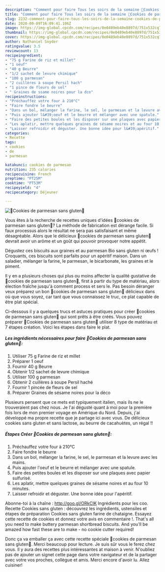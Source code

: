 ```yaml
---
description: "Comment pour faire Tous les soirs de la semaine 🔸Cookies de parmesan sans gluten🔸"
title: "Comment pour faire Tous les soirs de la semaine 🔸Cookies de parmesan sans gluten🔸"
slug: 2232-comment-pour-faire-tous-les-soirs-de-la-semaine-cookies-de-parmesan-sans-gluten
date: 2020-09-09T16:09:41.106Z
image: https://img-global.cpcdn.com/recipes/0e0489eb40e8897d/751x532cq70/🔸cookies-de-parmesan-sans-gluten🔸-photo-principale-de-la-recette.jpg
thumbnail: https://img-global.cpcdn.com/recipes/0e0489eb40e8897d/751x532cq70/🔸cookies-de-parmesan-sans-gluten🔸-photo-principale-de-la-recette.jpg
cover: https://img-global.cpcdn.com/recipes/0e0489eb40e8897d/751x532cq70/🔸cookies-de-parmesan-sans-gluten🔸-photo-principale-de-la-recette.jpg
author: Nathaniel Snyder
ratingvalue: 3.5
reviewcount: 13
recipeingredient:
- "75 g Farine de riz et millet"
- "1 oeuf"
- "40 g Beurre"
- "1/2 sachet de levure chimique"
- "100 g parmesan"
- "2 cuillères à soupe Persil hach"
- "1 pince de fleurs de sel"
- " Graines de ssame noires pour la dco"
recipeinstructions:
- "Préchauffez votre four à 210°C"
- "Faire fondre le beurre"
- "Dans un bol, mélanger la farine, le sel, le parmesan et la levure avec les mains."
- "Puis ajouter l&#39;oeuf et le beurre et mélanger avec une spatule."
- "Faire des petites boules et les disposer sur une plaques avec papier sulfurisé."
- "Les aplatir, mettre quelques graines de sésame noires et au four 10 minutes."
- "Laisser refroidir et déguster. Une bonne idée pour l&#39;apéritif."
categories:
- Recette
tags:
- cookies
- de
- parmesan

katakunci: cookies de parmesan 
nutrition: 235 calories
recipecuisine: French
preptime: "PT25M"
cooktime: "PT53M"
recipeyield: "4"
recipecategory: Déjeuner

---
```



![🔸Cookies de parmesan sans gluten🔸](https://img-global.cpcdn.com/recipes/0e0489eb40e8897d/751x532cq70/🔸cookies-de-parmesan-sans-gluten🔸-photo-principale-de-la-recette.jpg)

Vous êtes à la recherche de recettes uniques d'idées 🔸cookies de parmesan sans gluten🔸? La méthode de fabrication est dérange facile. Si faux processus alors le résultat ne sera pas satisfaisant et même désagréable. Alors que le délicieux 🔸cookies de parmesan sans gluten🔸 devrait avoir un arôme et un goût qui pouvoir provoquer notre appétit.

Dégustez ces biscuits aux graines et au parmesan Bio sans gluten ni œufs ! Croquants, ces biscuits sont parfaits pour un apéritif maison. Dans un saladier, mélanger la farine, le parmesan, le bicarbonate, les graines et le piment.

Il y en a plusieurs choses qui plus ou moins affecter la qualité gustative de 🔸cookies de parmesan sans gluten🔸, first à partir du type de matériau, alors élection fraîche jusqu'à comment process et sers le. Pas besoin déranger veux préparez un bon 🔸cookies de parmesan sans gluten🔸 délicieux dans où que vous soyez, car tant que vous connaissez le truc, ce plat capable de être plat spécial.


Ci-dessous il y a quelques trucs et astuces pratiques pour créer 🔸cookies de parmesan sans gluten🔸 qui sont prêts à être créés. Vous pouvez préparer 🔸Cookies de parmesan sans gluten🔸 utiliser 8 type de matériau et 7 étapes création. Voici les étapes dans faire le plat.

<!--inarticleads1-->

##### Les ingrédients nécessaires pour faire 🔸Cookies de parmesan sans gluten🔸:

1. Utiliser 75 g Farine de riz et millet
1. Préparer 1 oeuf
1. Fournir 40 g Beurre
1. Obtenir 1/2 sachet de levure chimique
1. Utiliser 100 g parmesan
1. Obtenir 2 cuillères à soupe Persil haché
1. Fournir 1 pincée de fleurs de sel
1. Préparer  Graines de sésame noires pour la déco


Plusieurs pensent que ce mets est typiquement italien, mais ils ne le trouveraient pas chez nous. Je l&#39;ai dégusté quant à moi pour la première fois lors de mon premier voyage en Amérique du Nord. Depuis, j&#39;ai développé ma propre recette que je partage ici avec vous. De délicieux cookies sans gluten et sans lactose, au beurre de cacahuètes, un régal !! 

<!--inarticleads2-->

##### Étapes Créer 🔸Cookies de parmesan sans gluten🔸:

1. Préchauffez votre four à 210°C
1. Faire fondre le beurre
1. Dans un bol, mélanger la farine, le sel, le parmesan et la levure avec les mains.
1. Puis ajouter l&#39;oeuf et le beurre et mélanger avec une spatule.
1. Faire des petites boules et les disposer sur une plaques avec papier sulfurisé.
1. Les aplatir, mettre quelques graines de sésame noires et au four 10 minutes.
1. Laisser refroidir et déguster. Une bonne idée pour l&#39;apéritif.


Abonne-toi à la chaîne : http://goo.gl/ORkCIK Ingrédients pour les coo. Recette Cookies sans gluten : découvrez les ingrédients, ustensiles et étapes de préparation Cookies sans gluten farine de chataigne. Essayez cette recette de cookies et donnez votre avis en commentaire !. That&#39;s all you need to make buttery parmesan shortbread biscuits. And you&#39;ll be amazed how fast these are to make - no cookie cutter required! 


Donc ça va emballer ça avec cette recette spéciale 🔸cookies de parmesan sans gluten🔸. Merci beaucoup pour lecture. Je suis sûr vous le ferez chez vous. Il y aura des recettes plus  intéressantes at maison à venir. N'oubliez pas de ajouter un signet cette page dans votre navigateur et de la partager avec votre vos proches, collègue et amis. Merci encore d'avoir lu. Allez cuisiner!
